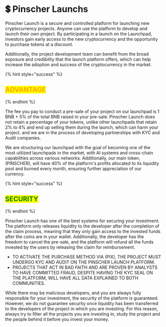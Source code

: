 # 💲 Pinscher Launchs

Pinscher Launch is a secure and controlled platform for launching new cryptocurrency projects. Anyone can use the platform to develop and launch their own project. By participating in a launch on the Launchpad, investors gain early access to the new cryptocurrency and the opportunity to purchase tokens at a discount.&#x20;

Additionally, the project development team can benefit from the broad exposure and credibility that the launch platform offers, which can help increase the adoption and success of the cryptocurrency in the market.

{% hint style="success" %}
## <mark style="color:orange;">ADVANTAGE</mark>
{% endhint %}

The fee you pay to conduct a pre-sale of your project on our launchpad is 1 BNB + 5% of the total BNB raised in your pre-sale. Pinscher Launch does not retain a percentage of your tokens, unlike other launchpads that retain 2% to 4% and end up selling them during the launch, which can harm your project.  and we are in the process of developing partnerships with KYC and Audit companies.

We are structuring our launchpad with the goal of becoming one of the most utilized launchpads in the market, with AI systems and cross-chain capabilities across various networks. Additionally, our main token, (PINSCHER), will have 40% of the platform's profits allocated to its liquidity pool and burned every month, ensuring further appreciation of our currency.

{% hint style="success" %}
## <mark style="color:green;">SECURITY</mark>
{% endhint %}

Pinscher Launch has one of the best systems for securing your investment. The platform only releases liquidity to the developer after the completion of the claim process, meaning that they only gain access to the invested funds after the coins are in your wallet. Additionally, the developer has the freedom to cancel the pre-sale, and the platform will refund all the funds invested by the users by releasing the claim for reimbursement.

* TO ACTIVATE THE PURCHASE METHOD VIA (PIX), THE PROJECT MUST UNDERGO KYC AND AUDIT ON THE PINSCHER LAUNCH PLATFORM.
* PROJECTS THAT ACT IN BAD FAITH AND ARE PROVEN BY ANALYSTS TO HAVE COMMITTED FRAUD, DESPITE HAVING THE KYC SEAL ON THE PLATFORM, WILL HAVE ALL DATA EXPLAINED TO BOTH COMMUNITIES.

While there may be malicious developers, and you are always fully responsible for your investment, the security of the platform is guaranteed. However, we do not guarantee security once liquidity has been transferred to the developers of the project in which you are investing. For this reason, always try to filter all the projects you are investing in, study the project and the people behind it before you invest your money.

